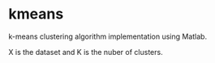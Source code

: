 # kmeans
k-means clustering algorithm implementation using Matlab.

X is the dataset and K is the nuber of clusters.
